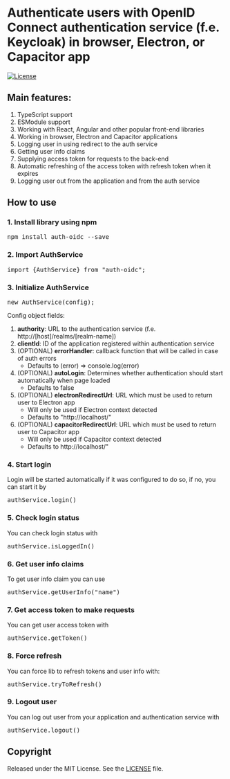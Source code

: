 # Authenticate users with OpenID Connect authentication service (f.e. Keycloak) in browser, Electron, or Capacitor app
[![License](https://img.shields.io/:license-MIT-green.svg)](https://github.com/Misha999777/tcomad-oidc/blob/master/LICENSE)

## Main features:
1. TypeScript support
2. ESModule support
3. Working with React, Angular and other popular front-end libraries
4. Working in browser, Electron and Capacitor applications
5. Logging user in using redirect to the auth service
7. Getting user info claims
8. Supplying access token for requests to the back-end
9. Automatic refreshing of the access token with refresh token when it expires
10. Logging user out from the application and from the auth service

## How to use
### 1. Install library using npm

<pre>npm install auth-oidc --save</pre>

### 2. Import AuthService

<pre>import {AuthService} from "auth-oidc";</pre>

### 3. Initialize AuthService

<pre>new AuthService(config);</pre>

Config object fields:
1. **authority**: URL to the authentication service (f.e. http://[host]/realms/[realm-name])
2. **clientId**: ID of the application registered within authentication service
3. (OPTIONAL) **errorHandler**: callback function that will be called in case of auth errors
    * Defaults to (error) => console.log(error)
4. (OPTIONAL) **autoLogin**: Determines whether authentication should start automatically when page loaded
    * Defaults to false
5. (OPTIONAL) **electronRedirectUrl**: URL which must be used to return user to Electron app
    * Will only be used if Electron context detected
    * Defaults to "http://localhost/"
6. (OPTIONAL) **capacitorRedirectUrl**: URL which must be used to return user to Capacitor app
    * Will only be used if Capacitor context detected
    * Defaults to http://localhost/"


### 4. Start login
Login will be started automatically if it was configured to do so, if no, you can start
it by
<pre>authService.login()</pre>

### 5. Check login status
You can check login status with
<pre>authService.isLoggedIn()</pre>

### 6. Get user info claims
To get user info claim you can use
<pre>authService.getUserInfo("name")</pre>

### 7. Get access token to make requests
You can get user access token with
<pre>authService.getToken()</pre>

### 8. Force refresh
You can force lib to refresh tokens and user info with:
<pre>authService.tryToRefresh()</pre>

### 9. Logout user
You can log out user from your application and authentication service with
<pre>authService.logout()</pre>

## Copyright

Released under the MIT License.
See the [LICENSE](https://github.com/Misha999777/tcomad-oidc/blob/master/LICENSE) file.
